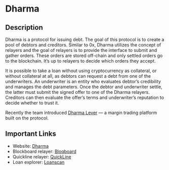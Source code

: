 # Dharma

## Description

Dharma is a protocol for issuing debt. The goal of this protocol is to create a pool of debtors and creditors.
Similar to 0x, Dharma utilizes the concept of relayers and the goal of relayers is to provide the interface to submit and gather orders. These orders are stored off-chain and only settled orders go to the blockchain. It’s up to relayers to decide which orders they accept.

It is possible to take a loan without using cryptocurrency as collateral, or without collateral at all, as debtors can request a debt from one of the underwriters. An underwriter is an entity who evaluates debtor’s credibility and manages the debt parameters. Once the debtor and underwriter settle, the latter must submit the signed offer to one of the Dharma relayers. Creditors can then evaluate the offer’s terms and underwriter’s reputation to decide whether to trust it.

Recently the team introduced [Dharma Lever](https://lever.dharma.io/) — a margin trading platform built on the protocol.

## Important Links

* Website: [Dharma](https://dharma.io/)
* Blockboard relayer: [Bloqboard](https://dapp.bloqboard.com/)
* Quickline relayer: [QuickLine](https://quickline.market/)
* Loan explorer: [Loanscan](https://loanscan.io/)
